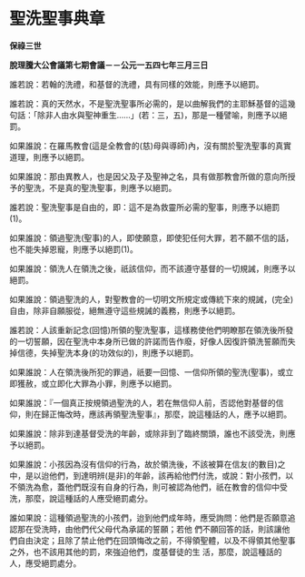 # 聖洗聖事典章


**保祿三世**

**脫理騰大公會議第七期會議－－公元一五四七年三月三日**





誰若說：若翰的洗禮，和基督的洗禮，具有同樣的效能，則應予以絕罰。

誰若說：真的天然水，不是聖洗聖事所必需的，是以曲解我們的主耶穌基督的這幾句話：「除非人由水與聖神重生……」(若：三，五)，那是一種譬喻，則應予以絕罰。

如果誰說：在羅馬教會(這是全教會的(慈)母與導師)內，沒有關於聖洗聖事的真實道理，則應予以絕罰。

如果誰說：那由異教人，也是因父及子及聖神之名，具有做那教會所做的意向所授予的聖洗，不是真的聖洗聖事，則應予以絕罰。

誰若說：聖洗聖事是自由的，即：這不是為救靈所必需的聖事，則應予以絕罰(1)。

如果誰說：領過聖洗(聖事)的人，即使願意，即使犯任何大罪，若不願不信的話，也不能失掉恩寵，則應予以絕罰(1)。

如果誰說：領洗人在領洗之後，祇該信仰，而不該遵守基督的一切規誡，則應予以絕罰。

如果誰說：領過聖洗的人，對聖教會的一切明文所規定或傳統下來的規誡，(完全)自由，除非自願服從，絕無遵守這些規誡的義務，則應予以絕罰。

誰若說：人該重新記念(回憶)所領的聖洗聖事，這樣務使他們明瞭那在領洗後所發的一切誓願，因在聖洗中本身所已做的許諾而告作廢，好像人因復許領洗誓願而失掉信德，失掉聖洗本身(的功效似的)，則應予以絕罰。

如果誰說：人在領洗後所犯的罪過，祇要一回憶、一信仰所領的聖洗(聖事)，或立即獲赦，或立即化大罪為小罪，則應予以絕罰。

如果誰說：『一個真正按規領過聖洗的人，若在無信仰人前，否認他對基督的信仰，則在歸正悔改時，應該再領聖洗聖事』，那麼，說這種話的人，應予以絕罰。

如果誰說：除非到達基督受洗的年齡，或除非到了臨終關頭，誰也不該受洗，則應予以絕罰。

如果誰說：小孩因為沒有信仰的行為，故於領洗後，不該被算在信友(的數目)之中，是以迨他們，到達明辨(是非)的年齡，該再給他們付洗，或說：對小孩們，以不領洗為愈，蓋他們既沒有自身的行為，則可被認為他們，祇在教會的信仰中受洗，那麼，說這種話的人應受絕罰處分。

誰如果說：這種領過聖洗的小孩們，迨到他們成年時，應受詢問：他們是否願意追認那在受洗時，由他們代父母代為承諾的誓願；若他
們不願回答的話，則該讓他們自由決定；且除了禁止他們在回頭悔改之前，不得領聖體，以及不得領其他聖事之外，也不該用其他的罰，來強迫他們，度基督徒的生
活，那麼，說這種話的人，應受絕罰處分。


